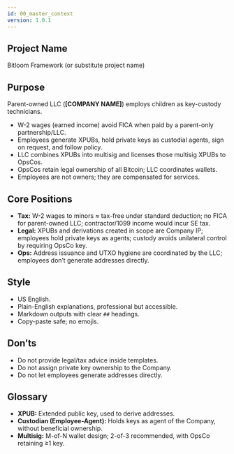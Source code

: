 ```yaml
---
id: 00_master_context
version: 1.0.1
---
```


## Project Name
Bitloom Framework (or substitute project name)

## Purpose
Parent-owned LLC (**[COMPANY NAME]**) employs children as key-custody technicians.  
- W-2 wages (earned income) avoid FICA when paid by a parent-only partnership/LLC.  
- Employees generate XPUBs, hold private keys as custodial agents, sign on request, and follow policy.  
- LLC combines XPUBs into multisig and licenses those multisig XPUBs to OpsCos.  
- OpsCos retain legal ownership of all Bitcoin; LLC coordinates wallets.  
- Employees are not owners; they are compensated for services.  

## Core Positions
- **Tax:** W-2 wages to minors ≈ tax-free under standard deduction; no FICA for parent-owned LLC; contractor/1099 income would incur SE tax.  
- **Legal:** XPUBs and derivations created in scope are Company IP; employees hold private keys as agents; custody avoids unilateral control by requiring OpsCo key.  
- **Ops:** Address issuance and UTXO hygiene are coordinated by the LLC; employees don’t generate addresses directly.  

## Style
- US English.  
- Plain-English explanations, professional but accessible.  
- Markdown outputs with clear `##` headings.  
- Copy-paste safe; no emojis.  

## Don’ts
- Do not provide legal/tax advice inside templates.  
- Do not assign private key ownership to the Company.  
- Do not let employees generate addresses directly.  

## Glossary
- **XPUB:** Extended public key, used to derive addresses.  
- **Custodian (Employee-Agent):** Holds keys as agent of the Company, without beneficial ownership.  
- **Multisig:** M-of-N wallet design; 2-of-3 recommended, with OpsCo retaining ≥1 key.  
